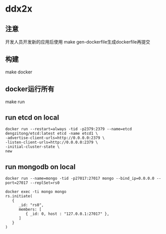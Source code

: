 # ddx2x

## 注意
开发人员开发新的应用后使用 make gen-dockerfile生成dockerfile再提交

## 构建
make docker

## docker运行所有
make run


## run etcd on local
```
docker run --restart=always -tid -p2379:2379 --name=etcd dengzitong/etcd:latest etcd -name etcd1 \
-advertise-client-urls=http://0.0.0.0:2379 \
-listen-client-urls=http://0.0.0.0:2379 \
-initial-cluster-state \
new
```

## run mongodb on local
```
docker run --name=mongo -tid -p27017:27017 mongo --bind_ip=0.0.0.0 --port=27017 --replSet=rs0

docker exec -ti mongo mongo
rs.initiate(
   {
      _id: "rs0",
      members: [
         { _id: 0, host : "127.0.0.1:27017" },
      ]
   }
)
```